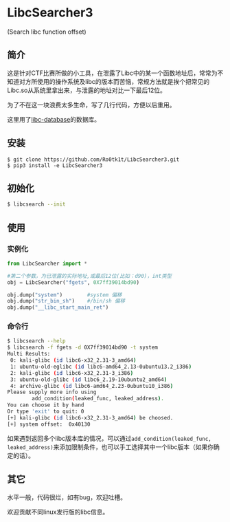 # LibcSearcher3

(Search libc function offset)


## 简介

这是针对CTF比赛所做的小工具，在泄露了Libc中的某一个函数地址后，常常为不知道对方所使用的操作系统及libc的版本而苦恼，常规方法就是挨个把常见的Libc.so从系统里拿出来，与泄露的地址对比一下最后12位。

为了不在这一块浪费太多生命，写了几行代码，方便以后重用。

这里用了[libc-database](https://github.com/niklasb/libc-database)的数据库。

## 安装

```shell
$ git clone https://github.com/Ro0tk1t/LibcSearcher3.git
$ pip3 install -e LibcSearcher3
```

## 初始化

```bash
$ libcsearch --init
```

## 使用

### 实例化

```python
from LibcSearcher import *

#第二个参数，为已泄露的实际地址,或最后12位(比如：d90)，int类型
obj = LibcSearcher("fgets", 0X7ff39014bd90)

obj.dump("system")        #system 偏移
obj.dump("str_bin_sh")    #/bin/sh 偏移
obj.dump("__libc_start_main_ret")    
```

### 命令行

```bash
$ libcsearch --help
$ libcsearch -f fgets -d 0X7ff39014bd90 -t system
Multi Results:
 0: kali-glibc (id libc6-x32_2.31-3_amd64)
 1: ubuntu-old-eglibc (id libc6-amd64_2.13-0ubuntu13.2_i386)
 2: kali-glibc (id libc6-x32_2.31-3_i386)
 3: ubuntu-old-glibc (id libc6_2.19-10ubuntu2_amd64)
 4: archive-glibc (id libc6-amd64_2.23-0ubuntu10_i386)
Please supply more info using 
        add_condition(leaked_func, leaked_address).
You can choose it by hand
Or type 'exit' to quit: 0
[+] kali-glibc (id libc6-x32_2.31-3_amd64) be choosed.
[+] system offset:  0x40130
```

如果遇到返回多个libc版本库的情况，可以通过`add_condition(leaked_func, leaked_address)`来添加限制条件，也可以手工选择其中一个libc版本（如果你确定的话）。

## 其它

水平一般，代码很烂，如有bug，欢迎吐槽。

欢迎贡献不同linux发行版的libc信息。
